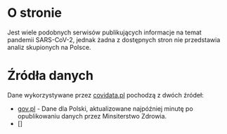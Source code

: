 # O stronie

Jest wiele podobnych serwisów publikujących informacje na temat pandemii SARS-CoV-2, 
jednak żadna z dostępnych stron nie przedstawia analiz skupionych na Polsce.


# Źródła danych

Dane wykorzystywane przez [covidata.pl](https://covidata.pl) pochodzą z dwóch źródeł:

- [gov.pl](https://www.gov.pl/web/koronawirus/wykaz-zarazen-koronawirusem-sars-cov-2) - Dane dla Polski, aktualizowane najpóźniej minutę po opublikowaniu danych przez Minsiterstwo Zdrowia.
- []